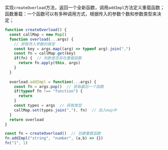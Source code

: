 实现`createOverload`方法，返回一个全新函数，调用`addImpl`方法定义重载函数；函数重载：一个函数可以有多种调用方式，根据传入的参数个数和参数类型来决定；

```javascript
function createOverload() {
  const callMap = new Map()
  function overload(...args) {
    // 获取传入参数的类型
    const key = args.map((arg) => typeof arg).join(",")
    const fn = callMap.get(key)
    if(fn) {  // 判断是否存在重载函数
      return fn.apply(this, args)
    }
  }
  
  overload.addImpl = function(...args) {
    const fn = args.pop()  // 获取最后一个函数
    if(typeof fn !== "function") {
      return
    }
    const types = args  // 获取类型
    callMap.set(types.join(","), fn)  // 加入map中
  }
  return overload
}

const fn = createOverload()  // 创建重载函数
fn.addImpl("string", "number", (a,b) => {})
fn("1", 1)
```


